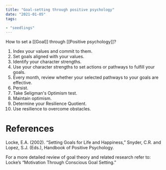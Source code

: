```yaml
---
title: "Goal-setting through positive psychology"
date: "2021-01-05"
tags:

- "seedlings"
---
```


How to set a [[Goal]] through [[Positive psychology]]?

1. Index your values and commit to them.
2. Set goals aligned with your values.
3. Identify your character strengths.
4. Use your character strengths to set actions or pathways to fulfill your goals.
5. Every month, review whether your selected pathways to your goals are effective.
6. Persist.
7. Take Seligman's Optimism test.
8. Maintain optimism.
9. Determine your Resilience Quotient.
10. Use resilience to overcome obstacles.

# References

Locke, E.A. (2002). “Setting Goals for Life and Happiness,” Snyder, C.R. and Lopez, S.J. (Eds.), Handbook of Positive Psychology.

For a more detailed review of goal theory and related research refer to: Locke’s “Motivation Through Conscious Goal Setting.”

